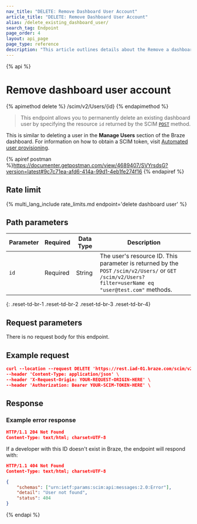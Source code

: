 ```yaml
---
nav_title: "DELETE: Remove Dashboard User Account"
article_title: "DELETE: Remove Dashboard User Account"
alias: /delete_existing_dashboard_user/
search_tag: Endpoint
page_order: 4
layout: api_page
page_type: reference
description: "This article outlines details about the Remove a dashboard user account Braze endpoint."
---
```


{% api %}
# Remove dashboard user account
{% apimethod delete %}
/scim/v2/Users/{id}
{% endapimethod %}

> This endpoint allows you to permanently delete an existing dashboard user by specifying the resource `id` returned by the SCIM [`POST`]({{site.baseurl}}/scim/post_create_user_account/) method. 

This is similar to deleting a user in the **Manage Users** section of the Braze dashboard. For information on how to obtain a SCIM token, visit [Automated user provisioning]({{site.baseurl}}/scim/automated_user_provisioning/).

{% apiref postman %}https://documenter.getpostman.com/view/4689407/SVYrsdsG?version=latest#9c7c71ea-afd6-414a-99d1-4eb1fe274f16 {% endapiref %}

## Rate limit

{% multi_lang_include rate_limits.md endpoint='delete dashboard user' %}

## Path parameters

| Parameter | Required | Data Type | Description |
|---|---|---|---|
| `id` | Required | String | The user's resource ID. This parameter is returned by the  `POST` `/scim/v2/Users/` or `GET`  `/scim/v2/Users?filter=userName eq "user@test.com"` methods. |
{: .reset-td-br-1 .reset-td-br-2 .reset-td-br-3 .reset-td-br-4}

## Request parameters

There is no request body for this endpoint.

## Example request
```json
curl --location --request DELETE 'https://rest.iad-01.braze.com/scim/v2/Users/dfa245b7-24195aec-887bb3ad-602b3340' \
--header 'Content-Type: application/json' \
--header 'X-Request-Origin: YOUR-REQUEST-ORIGIN-HERE' \
--header 'Authorization: Bearer YOUR-SCIM-TOKEN-HERE' \
```

## Response

### Example error response

```json
HTTP/1.1 204 Not Found
Content-Type: text/html; charset=UTF-8
```

If a developer with this ID doesn't exist in Braze, the endpoint will respond with:
```json
HTTP/1.1 404 Not Found
Content-Type: text/html; charset=UTF-8

{
    "schemas": ["urn:ietf:params:scim:api:messages:2.0:Error"],
    "detail": "User not found",
    "status": 404
}
```
{% endapi %}
